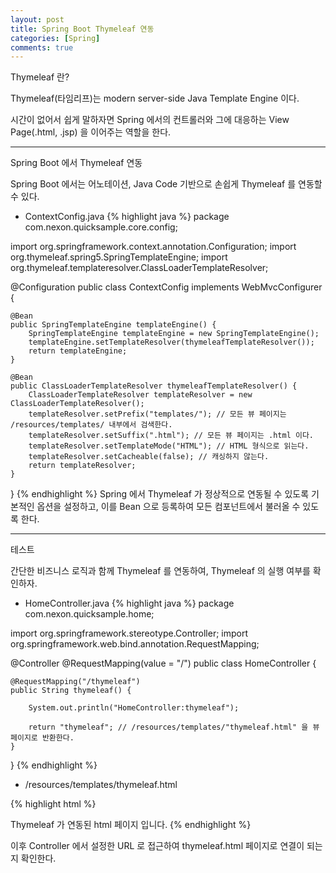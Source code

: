```yaml
---
layout: post
title: Spring Boot Thymeleaf 연동
categories: [Spring]
comments: true
---
```


Thymeleaf 란?

Thymeleaf(타임리프)는 modern server-side Java Template Engine 이다.

시간이 없어서 쉽게 말하자면 Spring 에서의 컨트롤러와 그에 대응하는 View Page(.html, .jsp) 을 이어주는 역할을 한다.

-------------

Spring Boot 에서 Thymeleaf 연동

Spring Boot 에서는 어노테이션, Java Code 기반으로 손쉽게 Thymeleaf 를 연동할 수 있다.

- ContextConfig.java
{% highlight java %}
package com.nexon.quicksample.core.config;
 
import org.springframework.context.annotation.Configuration;
import org.thymeleaf.spring5.SpringTemplateEngine;
import org.thymeleaf.templateresolver.ClassLoaderTemplateResolver;
 
@Configuration
public class ContextConfig implements WebMvcConfigurer {
     
    @Bean
    public SpringTemplateEngine templateEngine() {
        SpringTemplateEngine templateEngine = new SpringTemplateEngine();
        templateEngine.setTemplateResolver(thymeleafTemplateResolver());
        return templateEngine;
    }

    @Bean
    public ClassLoaderTemplateResolver thymeleafTemplateResolver() {
        ClassLoaderTemplateResolver templateResolver = new ClassLoaderTemplateResolver();
        templateResolver.setPrefix("templates/"); // 모든 뷰 페이지는 /resources/templates/ 내부에서 검색한다.
        templateResolver.setSuffix(".html"); // 모든 뷰 페이지는 .html 이다.
        templateResolver.setTemplateMode("HTML"); // HTML 형식으로 읽는다.
        templateResolver.setCacheable(false); // 캐싱하지 않는다.
        return templateResolver;
    }     
}
{% endhighlight %}
Spring 에서 Thymeleaf 가 정상적으로 연동될 수 있도록 기본적인 옵션을 설정하고, 이를 Bean 으로 등록하여 모든 컴포넌트에서 불러올 수 있도록 한다.

-------------

테스트

간단한 비즈니스 로직과 함께 Thymeleaf 를 연동하여, Thymeleaf 의 실행 여부를 확인하자.

- HomeController.java
{% highlight java %}
package com.nexon.quicksample.home;
 
import org.springframework.stereotype.Controller;
import org.springframework.web.bind.annotation.RequestMapping;
 
@Controller
@RequestMapping(value = "/")
public class HomeController {
     
    @RequestMapping("/thymeleaf")
    public String thymeleaf() {
         
        System.out.println("HomeController:thymeleaf");
         
        return "thymeleaf"; // /resources/templates/"thymeleaf.html" 을 뷰 페이지로 반환한다.
    }
     
}
{% endhighlight %}

- /resources/templates/thymeleaf.html

{% highlight html %}
<html>
<head>
<title>Thymeleaf Page</title>
</head>
<body>
Thymeleaf 가 연동된 html 페이지 입니다.
</body>
</html>
{% endhighlight %}

이후 Controller 에서 설정한 URL 로 접근하여 thymeleaf.html 페이지로 연결이 되는지 확인한다.